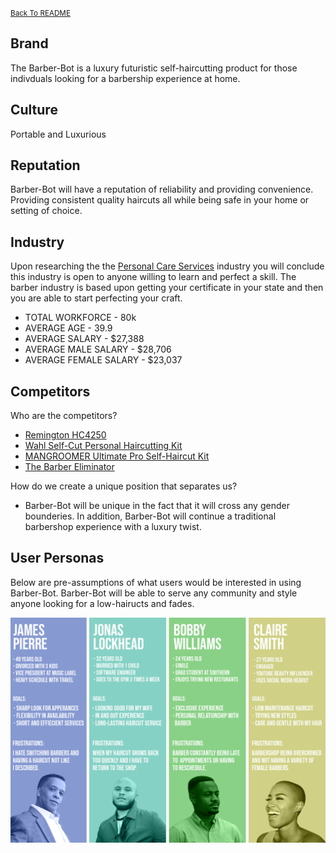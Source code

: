 <small>[Back To README](https://github.com/maubanel/Barber-Bot) </small>


## Brand
The Barber-Bot is a luxury futuristic self-haircutting product for those indivduals looking for a barbership experience at home.

## Culture
Portable and Luxurious

## Reputation  
Barber-Bot will have a reputation of reliability and providing convenience. Providing consistent quality haircuts all while being safe in your home or setting of choice.

## Industry

Upon researching the the [Personal Care Services](https://datausa.io/profile/soc/barbers#about) industry you will conclude this industry is open to anyone willing to learn and perfect a skill. The barber industry is based upon getting your certificate in your state and then you are able to start perfecting your craft.

- TOTAL WORKFORCE - 80k
- AVERAGE AGE - 39.9
- AVERAGE SALARY - $27,388
- AVERAGE MALE SALARY - $28,706
- AVERAGE FEMALE SALARY - $23,037


## Competitors
Who are the competitors?
-	[Remington HC4250](https://www.remingtonproducts.com/products/mens/clippers-and-trimmers/hair-clippers/hc4250-shortcut-clipper-pro.aspx)
-	[Wahl Self-Cut Personal Haircutting Kit](https://wahlusa.com/products/self-cut-pro-79467.html)
-	[MANGROOMER Ultimate Pro Self-Haircut Kit](https://www.amazon.com/MANGROOMER-ULTIMATE-Self-Haircut-Clippers-Waterproof/dp/B0745SC21L/ref=asc_df_B0745SC21L/?tag=hyprod-20&linkCode=df0&hvadid=312139826288&hvpos=&hvnetw=g&hvrand=10675250888390838668&hvpone=&hvptwo=&hvqmt=&hvdev=c&hvdvcmdl=&hvlocint=&hvlocphy=9025387&hvtargid=pla-633310957357&psc=1)
- [The Barber Eliminator](https://www.hammacher.com/product/barber-eliminator)

How do we create a unique position that separates us?

- Barber-Bot will be unique in the fact that it will cross any gender bounderies. In addition, Barber-Bot will continue a traditional barbershop experience with a luxury twist.

## User Personas
Below are pre-assumptions of what users would be interested in using Barber-Bot. Barber-Bot will be able to serve any community and style anyone looking for a low-hairucts and fades.

 <img src="images/personas.png">

